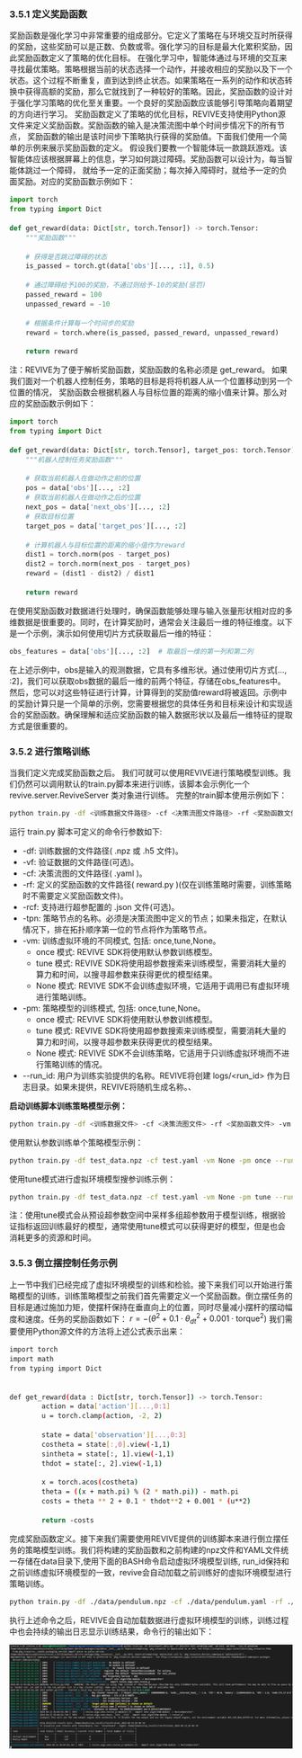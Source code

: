 ### 3.5.1  定义奖励函数
奖励函数是强化学习中非常重要的组成部分。它定义了策略在与环境交互时所获得的奖励，这些奖励可以是正数、负数或零。强化学习的目标是最大化累积奖励，因此奖励函数定义了策略的优化目标。
在强化学习中，智能体通过与环境的交互来寻找最优策略。策略根据当前的状态选择一个动作，并接收相应的奖励以及下一个状态。这个过程不断重复，直到达到终止状态。如果策略在一系列的动作和状态转换中获得高额的奖励，那么它就找到了一种较好的策略。因此，奖励函数的设计对于强化学习策略的优化至关重要。一个良好的奖励函数应该能够引导策略向着期望的方向进行学习。
奖励函数定义了策略的优化目标，REVIVE支持使用Python源文件来定义奖励函数。奖励函数的输入是决策流图中单个时间步情况下的所有节点， 奖励函数的输出是该时间步下策略执行获得的奖励值。下面我们使用一个简单的示例来展示奖励函数的定义。
假设我们要教一个智能体玩一款跳跃游戏。该智能体应该根据屏幕上的信息，学习如何跳过障碍。奖励函数可以设计为，每当智能体跳过一个障碍， 就给予一定的正面奖励；每次掉入障碍时，就给予一定的负面奖励。对应的奖励函数示例如下：
```python
import torch
from typing import Dict

def get_reward(data: Dict[str, torch.Tensor]) -> torch.Tensor:
    """奖励函数"""

    # 获得是否跳过障碍的状态
    is_passed = torch.gt(data['obs'][..., :1], 0.5)

    # 通过障碍给予100的奖励，不通过则给予-10的奖励(惩罚)
    passed_reward = 100
    unpassed_reward = -10

    # 根据条件计算每一个时间步的奖励
    reward = torch.where(is_passed, passed_reward, unpassed_reward)

    return reward
```
注：REVIVE为了便于解析奖励函数，奖励函数的名称必须是 get_reward。
如果我们面对一个机器人控制任务，策略的目标是将将机器人从一个位置移动到另一个位置的情况， 奖励函数会根据机器人与目标位置的距离的缩小值来计算。那么对应的奖励函数示例如下：
```python
import torch
from typing import Dict

def get_reward(data: Dict[str, torch.Tensor], target_pos: torch.Tensor) -> torch.Tensor:
    """机器人控制任务奖励函数"""

    # 获取当前机器人在做动作之前的位置
    pos = data['obs'][..., :2]
    # 获取当前机器人在做动作之后的位置
    next_pos = data['next_obs'][..., :2]
    # 获取目标位置
    target_pos = data['target_pos'][..., :2]

    # 计算机器人与目标位置的距离的缩小值作为reward
    dist1 = torch.norm(pos - target_pos)
    dist2 = torch.norm(next_pos - target_pos)
    reward = (dist1 - dist2) / dist1

    return reward
```
在使用奖励函数对数据进行处理时，确保函数能够处理与输入张量形状相对应的多维数据是很重要的。同时，在计算奖励时，通常会关注最后一维的特征维度。以下是一个示例，演示如何使用切片方式获取最后一维的特征：
```python
obs_features = data['obs'][..., :2]  # 取最后一维的第一列和第二列
```
在上述示例中，obs是输入的观测数据，它具有多维形状。通过使用切片方式[..., :2]，我们可以获取obs数据的最后一维的前两个特征，存储在obs_features中。然后，您可以对这些特征进行计算，计算得到的奖励值reward将被返回。示例中的奖励计算只是一个简单的示例，您需要根据您的具体任务和目标来设计和实现适合的奖励函数。确保理解和适应奖励函数的输入数据形状以及最后一维特征的提取方式是很重要的。
### 3.5.2 进行策略训练
当我们定义完成奖励函数之后。 我们可就可以使用REVIVE进行策略模型训练。我们仍然可以调用默认的train.py脚本来进行训练，该脚本会示例化一个revive.server.ReviveServer 类对象进行训练。
完整的train脚本使用示例如下：
```bash
python train.py -df <训练数据文件路径> -cf <决策流图文件路径> -rf <奖励函数文件路径> -vm <训练虚拟环境模式> -pm <训练策略模型模式> --run_id <训练实验名称>
```

运行 train.py 脚本可定义的命令行参数如下:

- -df: 训练数据的文件路径( .npz 或 .h5 文件)。
- -vf: 验证数据的文件路径(可选)。
- -cf: 决策流图的文件路径( .yaml )。
- -rf: 定义的奖励函数的文件路径( reward.py )(仅在训练策略时需要，训练策略时不需要定义奖励函数文件)。
- -rcf: 支持进行超参配置的 .json 文件(可选)。
- -tpn: 策略节点的名称。必须是决策流图中定义的节点；如果未指定，在默认情况下，排在拓扑顺序第一位的节点将作为策略节点。
- -vm: 训练虚拟环境的不同模式, 包括: once,tune,None。
   - once 模式: REVIVE SDK将使用默认参数训练模型。
   - tune 模式: REVIVE SDK将使用超参数搜索来训练模型，需要消耗大量的算力和时间，以搜寻超参数来获得更优的模型结果。
   - None 模式: REVIVE SDK不会训练虚拟环境，它适用于调用已有虚拟环境进行策略训练。
- -pm: 策略模型的训练模式, 包括: once,tune,None。
   - once 模式: REVIVE SDK将使用默认参数训练模型。
   - tune 模式: REVIVE SDK将使用超参数搜索来训练模型，需要消耗大量的算力和时间，以搜寻超参数来获得更优的模型结果。
   - None 模式: REVIVE SDK不会训练策略，它适用于只训练虚拟环境而不进行策略训练的情况。
- --run_id: 用户为训练实验提供的名称。REVIVE将创建 logs/<run_id> 作为日志目录。如果未提供，REVIVE将随机生成名称。、

**启动训练脚本训练策略模型示例：**
```bash
python train.py -df <训练数据文件> -cf <决策流图文件> -rf <奖励函数文件> -vm None-pm once--run_id <训练实验名称>
```

使用默认参数训练单个策略模型示例：
```bash
python train.py -df test_data.npz -cf test.yaml -vm None -pm once --run_id task
```

使用tune模式进行虚拟环境模型搜参训练示例：
```bash
python train.py -df test_data.npz -cf test.yaml -vm None -pm tune --run_id task
```
注：使用tune模式会从预设超参数空间中采样多组超参数用于模型训练，根据验证指标返回训练最好的模型，通常使用tune模式可以获得更好的模型，但是也会消耗更多的资源和时间。

### 3.5.3 倒立摆控制任务示例
上一节中我们已经完成了虚拟环境模型的训练和检验。接下来我们可以开始进行策略模型的训练，训练策略模型之前我们首先需要定义一个奖励函数。倒立摆任务的目标是通过施加力矩，使摆杆保持在垂直向上的位置，同时尽量减小摆杆的摆动幅度和速度。任务的奖励函数如下：
$r = - \left( \theta^2 + 0.1 \cdot \theta_{dt}^2 + 0.001 \cdot \text{torque}^2 \right)$
我们需要使用Python源文件的方法将上述公式表示出来：
```bash
import torch
import math
from typing import Dict


def get_reward(data : Dict[str, torch.Tensor]) -> torch.Tensor:
        action = data['action'][...,0:1]
        u = torch.clamp(action, -2, 2)

        state = data['observation'][...,0:3]
        costheta = state[:,0].view(-1,1)
        sintheta = state[:, 1].view(-1,1)
        thdot = state[:, 2].view(-1,1)

        x = torch.acos(costheta)
        theta = ((x + math.pi) % (2 * math.pi)) - math.pi
        costs = theta ** 2 + 0.1 * thdot**2 + 0.001 * (u**2)
        
        return -costs
```
完成奖励函数定义。接下来我们需要使用REVIVE提供的训练脚本来进行倒立摆任务的策略模型训练。我们将构建的奖励函数和之前构建的npz文件和YAML文件统一存储在data目录下,使用下面的BASH命令启动虚拟环境模型训练, run_id保持和之前训练虚拟环境模型的一致，revive会自动加载之前训练好的虚拟环境模型进行策略训练。
```bash
python train.py -df ./data/pendulum.npz -cf ./data/pendulum.yaml -rf ./data/pendulum_reward.py -vm None -pm once --run_id pendulum
```

执行上述命令之后，REVIVE会自动加载数据进行虚拟环境模型的训练，训练过程中也会持续的输出日志显示训练结果，命令行的输出如下：

![](../assets/3.5-0.png)



